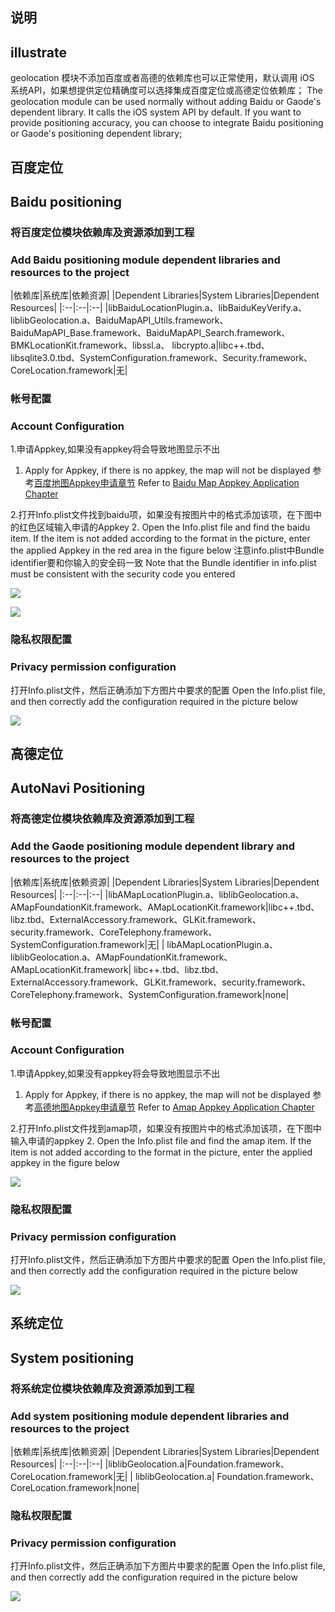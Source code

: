 ## 说明
## illustrate
geolocation 模块不添加百度或者高德的依赖库也可以正常使用，默认调用 iOS 系统API，如果想提供定位精确度可以选择集成百度定位或高德定位依赖库；
The geolocation module can be used normally without adding Baidu or Gaode's dependent library. It calls the iOS system API by default. If you want to provide positioning accuracy, you can choose to integrate Baidu positioning or Gaode's positioning dependent library;

## 百度定位
## Baidu positioning
### 将百度定位模块依赖库及资源添加到工程
### Add Baidu positioning module dependent libraries and resources to the project

|依赖库|系统库|依赖资源|
|Dependent Libraries|System Libraries|Dependent Resources|
|:--|:--|:--|
|libBaiduLocationPlugin.a、libBaiduKeyVerify.a、liblibGeolocation.a、BaiduMapAPI_Utils.framework、BaiduMapAPI_Base.framework、BaiduMapAPI_Search.framework、BMKLocationKit.framework、libssl.a、
libcrypto.a|libc++.tbd、libsqlite3.0.tbd、SystemConfiguration.framework、Security.framework、CoreLocation.framework|无|

### 帐号配置
### Account Configuration
1.申请Appkey,如果没有appkey将会导致地图显示不出
1. Apply for Appkey, if there is no appkey, the map will not be displayed
 参考[百度地图Appkey申请章节](http://ask.dcloud.net.cn/article/29)
 Refer to [Baidu Map Appkey Application Chapter](http://ask.dcloud.net.cn/article/29)

2.打开Info.plist文件找到baidu项，如果没有按图片中的格式添加该项，在下图中的红色区域输入申请的Appkey
2. Open the Info.plist file and find the baidu item. If the item is not added according to the format in the picture, enter the applied Appkey in the red area in the figure below
注意info.plist中Bundle identifier要和你输入的安全码一致
Note that the Bundle identifier in info.plist must be consistent with the security code you entered

![](https://img.cdn.aliyun.dcloud.net.cn/nativedocs/5SDKiOS/map/1153.png)

![](https://img.cdn.aliyun.dcloud.net.cn/nativedocs/5SDKiOS/map/2460.png)

### 隐私权限配置
### Privacy permission configuration
打开Info.plist文件，然后正确添加下方图片中要求的配置
Open the Info.plist file, and then correctly add the configuration required in the picture below

![](https://img.cdn.aliyun.dcloud.net.cn/nativedocs/5SDKiOS/geolocation/geolocation.png)

## 高德定位
## AutoNavi Positioning
### 将高德定位模块依赖库及资源添加到工程
### Add the Gaode positioning module dependent library and resources to the project

|依赖库|系统库|依赖资源|
|Dependent Libraries|System Libraries|Dependent Resources|
|:--|:--|:--|
|libAMapLocationPlugin.a、liblibGeolocation.a、AMapFoundationKit.framework、AMapLocationKit.framework|libc++.tbd、libz.tbd、ExternalAccessory.framework、GLKit.framework、security.framework、CoreTelephony.framework、SystemConfiguration.framework|无|
| libAMapLocationPlugin.a、liblibGeolocation.a、AMapFoundationKit.framework、AMapLocationKit.framework| libc++.tbd、libz.tbd、ExternalAccessory.framework、GLKit.framework、security.framework、CoreTelephony.framework、SystemConfiguration.framework|none|

### 帐号配置
### Account Configuration
1.申请Appkey,如果没有appkey将会导致地图显示不出
1. Apply for Appkey, if there is no appkey, the map will not be displayed
 参考[高德地图Appkey申请章节](http://lbs.amap.com/api/ios-sdk/guide/create-project/get-key)
 Refer to [Amap Appkey Application Chapter](http://lbs.amap.com/api/ios-sdk/guide/create-project/get-key)

2.打开Info.plist文件找到amap项，如果没有按图片中的格式添加该项，在下图中输入申请的appkey
2. Open the Info.plist file and find the amap item. If the item is not added according to the format in the picture, enter the applied appkey in the figure below
   
![](https://img.cdn.aliyun.dcloud.net.cn/nativedocs/5SDKiOS/map/28806.png)

### 隐私权限配置
### Privacy permission configuration
打开Info.plist文件，然后正确添加下方图片中要求的配置
Open the Info.plist file, and then correctly add the configuration required in the picture below

![](https://img.cdn.aliyun.dcloud.net.cn/nativedocs/5SDKiOS/geolocation/geolocation.png)

## 系统定位
## System positioning
### 将系统定位模块依赖库及资源添加到工程
### Add system positioning module dependent libraries and resources to the project

|依赖库|系统库|依赖资源|
|Dependent Libraries|System Libraries|Dependent Resources|
|:--|:--|:--|
|liblibGeolocation.a|Foundation.framework、CoreLocation.framework|无|
| liblibGeolocation.a| Foundation.framework、CoreLocation.framework|none|

### 隐私权限配置
### Privacy permission configuration
打开Info.plist文件，然后正确添加下方图片中要求的配置
Open the Info.plist file, and then correctly add the configuration required in the picture below

![](https://img.cdn.aliyun.dcloud.net.cn/nativedocs/5SDKiOS/geolocation/geolocation.png)